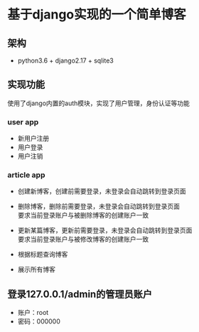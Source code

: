 # 基于django实现的一个简单博客

## 架构
* python3.6 + django2.17 + sqlite3

## 实现功能
使用了django内置的auth模块，实现了用户管理，身份认证等功能  

### user app
* 新用户注册
* 用户登录
* 用户注销

### article app
* 创建新博客，创建前需要登录，未登录会自动跳转到登录页面

* 删除博客，删除前需要登录，未登录会自动跳转到登录页面  
要求当前登录账户与被删除博客的创建账户一致  

* 更新某篇博客，更新前需要登录，未登录会自动跳转到登录页面  
要求当前登录账户与被修改博客的创建账户一致  

* 根据标题查询博客

* 展示所有博客

## 登录127.0.0.1/admin的管理员账户
* 账户：root
* 密码：000000

